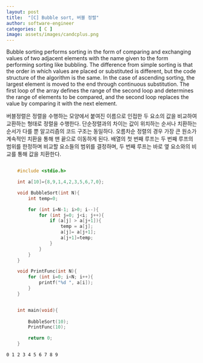 ```yaml
---
layout: post
title:  "[C] Bubble sort, 버블 정렬"
author: software-engineer
categories: [ C ]
image: assets/images/candcplus.png
---
```



Bubble sorting performs sorting in the form of comparing and exchanging values of two adjacent elements with the name given to the form performing sorting like bubbling. The difference from simple sorting is that the order in which values are placed or substituted is different, but the code structure of the algorithm is the same. In the case of ascending sorting, the largest element is moved to the end through continuous substitution. The first loop of the array defines the range of the second loop and determines the range of elements to be compared, and the second loop replaces the value by comparing it with the next element.


버블정렬은 정렬을 수행하는 모양에서 붙여진 이름으로 인접한 두 요소의 값을 비교하여 교환하는 형태로 정렬을 수행한다. 단순정렬과의 차이는 값이 위치하는 순서나 치환하는 순서가 다를 뿐 알고리즘의  코드 구조는 동일하다. 오름차순 정렬의 경우 가장 큰 원소가 계속적인 치환을 통해 맨 끝으로 이동하게 된다. 배열의 첫 번째 루프는 두 번째 루프의 범위를 한정하며 비교할 요소들의 범위를 결정하며, 두 번째 루프는 바로 옆 요소와의 비교를 통해 값을 치환한다. 


```c

    #include <stdio.h>

    int a[10]={8,9,1,4,2,3,5,6,7,0};

    void BubbleSort(int N){
        int temp=0;

        for (int i=N-1; i>0; i--){
            for (int j=0; j<i; j++){
                if (a[j] > a[j+1]){
                    temp = a[j];
                    a[j]= a[j+1];
                    a[j+1]=temp;
                }
            }
        }
    }

    void PrintFunc(int N){
        for (int i=0; i<N; i++){
            printf("%d ", a[i]);
        }
    }


    int main(void){
        
        BubbleSort(10);
        PrintFunc(10);

        return 0;
    }

```

```
0 1 2 3 4 5 6 7 8 9
```